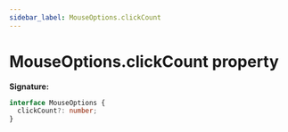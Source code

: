 ```yaml
---
sidebar_label: MouseOptions.clickCount
---
```


# MouseOptions.clickCount property

**Signature:**

```typescript
interface MouseOptions {
  clickCount?: number;
}
```
